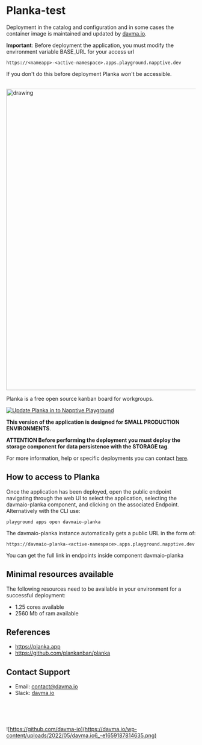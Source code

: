 # Planka-test

Deployment in the catalog and configuration and in some cases the container image is maintained and updated by [davma.io](mailto:contact@davma.io). 

__Important__: Before deployment the application, you must modify the environment variable BASE_URL for your access url 
```
https://<nameapp>-<active-namespace>.apps.playground.napptive.dev
```
If you don't do this before deployment Planka won't be accessible.

</br>

<img src="https://raw.githubusercontent.com/plankanban/planka/master/demo.gif" alt="drawing" width="800"/>

Planka is a free open source kanban board for workgroups.

[![Update Planka in to Napptive Playground](https://github.com/davma-io-templates/napptive-template/actions/workflows/planka-actions.yml/badge.svg)](https://github.com/davma-io-templates/napptive-template/actions/workflows/planka-actions.yml)

 __This version of the application is designed for SMALL PRODUCTION ENVIRONMENTS__.  

__ATTENTION Before performing the deployment you must deploy the storage component for data persistence with the STORAGE tag__. 

For more information, help or specific deployments you can contact [here](mailto:contact@davma.io).

## How to access to Planka

Once the application has been deployed, open the public endpoint navigating through the web UI to select the application, selecting the davmaio-planka component, and clicking on the associated Endpoint. Alternatively with the CLI use:

```
playground apps open davmaio-planka
```

The davmaio-planka instance automatically gets a public URL in the form of:

```
https://davmaio-planka-<active-namespace>.apps.playground.napptive.dev
```

You can get the full link in endpoints inside component davmaio-planka

## Minimal resources available
The following resources need to be available in your environment for a successful deployment:
- 1.25 cores available
- 2560 Mb of ram available

## References
* https://planka.app
* https://github.com/plankanban/planka

## Contact Support

- Email: [contact@davma.io](mailto:contact@davma.io)
- Slack: [davma.io](https://join.slack.com/t/davmaioespacio/shared_invite/zt-1ad2hnzn6-DdMBvCaOPozfVAHhzvlSVQ)

</br>
</br>
</br>

![https://github.com/davma-io](https://davma.io/wp-content/uploads/2022/05/davma.io6_-e1659187814635.png)
</br>
</br>
</br>